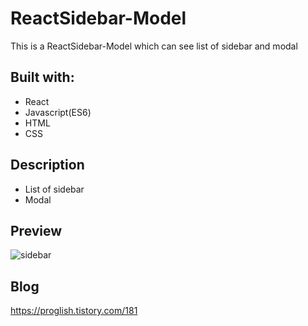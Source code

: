 # ReactSidebar-Model

This is a ReactSidebar-Model which can see list of sidebar and modal

## Built with: 
 
- React
- Javascript(ES6)  
- HTML
- CSS      

## Description 

- List of sidebar
- Modal


## Preview 
![sidebar](https://user-images.githubusercontent.com/65179725/123263350-d5af0e80-d533-11eb-882d-eeae1de6566e.PNG)

## Blog

https://proglish.tistory.com/181


